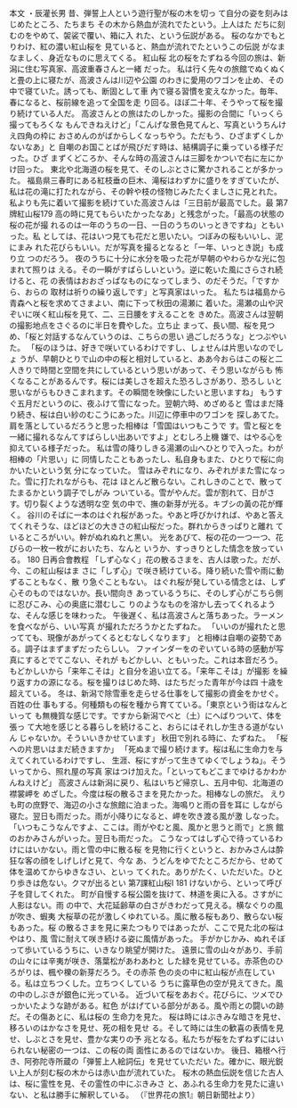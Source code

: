 
本文
・辰灌长男
昔、弾誓上人という遊行聖が桜の木を切っ て自分の姿を刻みはじめたところ、たちまち その木から熱血が流れでたという。上人はた だちに刻むのをやめて、袈裟で覆い、箱に入 れた、という伝説がある。
桜のなかでもとりわけ、紅の濃い紅山桜を 見ていると、熱血が流れでたというこの伝説 がなまなましく、身近なものに思えてくる。
紅山桜
北の桜をたずねる今回の旅は、新潟に住む写真家、高波重春さんと一緒 だった。
私は行く先々の旅館でぬくぬくと畳の上に寝たが、高波さんは川辺や公園 のわきに愛用のワゴンを止め、その中で寝ていた。誘っても、断固として車 內で寝る習慣を変えなかった。毎年、春になると、桜前線を追って全国を走 り回る。ほぼ二十年、そうやって桜を撮り続けている人だ。
高波さんとの旅はたのしかった。撮影の合間に「いっくら撮ってもろくな もんできねえけど」「こんげな景色見てんと、写真というちんけえ四角の枠に おさめんのがばからしくなっちやう。ただもう、ひざまずくしかないなあ」と 自嘲のお国ことばが飛びだす時は、結構調子に乗っている様子だった。ひざ まずくどころか、そんな時の高波さんは三脚をかついで右に左にかけ回った。
東北や北海道の桜を見て、そのしぶとさに驚かされることが多かった。
福島県三春町にある紅枝垂の巨木、滝桜はわずかに盛りをすぎていたが、 私は花の滝に打たれながら、その幹や枝の怪物じみたたくましさに見とれた。 私よりも先に着いて撮影を続けていた高波さんは「三日前が最高でした。最
第7牌紅山桜179
高の時に見てもらいたかったなあ」と残念がった。「最高の状態の桜の花が撮 れるのは一年のうちの一日、一日のうちのいっときですね」ともいった。私 としては、花はいつ見ても花だと思いたい。つぼみの桜もいいし、泥にまみ れた花びらもいい。だが写真を撮るとなると「一年、いっとき説」も成り立 つのだろう。
夜のうちに十分に水分を吸った花が早朝のやわらかな光に包まれて照りは える。その一瞬がすばらしいという。逆に乾いた風にさらされ続けると、花 の表情はおおざっぱなものになってしまう、のだそうだ。「ですから、おらの 取材は祈りの繰り返しです」と写真家はいった。
私たちは福島から青森へと桜を求めてさまよい、南に下って秋田の湯瀬に 着いた。湯瀬の山や沢ぞいに咲く紅山桜を見て、二、三日腰をすえることを きめた。高波さんは翌朝の撮影地点をさぐるのに半日を費やした。立ち止 まって、長い間、桜を見つめ、「桜と対話するなんていうのは、こちらの思い 過ごしだろうな」とつぶやいた。
「桜のほうは、好きで咲いているわけですし、しょせんは片思いなのでしょ うが、早朝ひとりで山の中の桜と相対していると、ああ今おらはこの桜と二 人きりで時間と空間を共にしているという思いがあって、そう思いながらも 怖くなることがあるんです。桜には美しさを超えた恐ろしさがあり、恐ろし いと思いながらもひきこまれます。その瞬間を映像にしたいと思いますね」
もうすぐ五月だというのに、夜ふけて雪になった。翌朝六時、めざめると 雪はまだ降り続き、桜は白い紗のむこうにあった。川辺に停車中のワゴンを 探しあてた。肩を落としているだろうと思った相棒は「雪国はいつもこうで す。雪と桜とを一緒に撮れるなんてすばらしい出あいですよ」とむしろ上機 嫌で、はやる心を抑えている様子だった。
私は雪の降りしきる湯瀬の山へひとりで入った。わが相棒の「片思い」に 同情したこともあったし、私自身もまた、ひとりで桜に向かいたいという気 分になっていた。
雪はみぞれになり、みぞれがまた雪になった。雪に打たれながらも、花は ほとんど散らない。これしきのことで、散ってたまるかという調子でしがみ ついている。雪がやんだ。雲が割れて、日がさす。切り裂くような透明な空 気の中で、撫の新芽が光る。キブシの黃の花が輝く。
谷川のそばに一本のはぐれ桜があった。やあと呼びかければ、やあと答え てくれそうな、ほどほどの大きさの紅山桜だった。群れからきっぱりと離れ ているところがいい。幹がぬれぬれと黒い。
光をあびて、桜の花の一つ一つ、花びらの一枚一枚がにおいたち、なんと いうか、すっきりとした情念を放っている。
180 日再合會教程
「しず心なく」花の散るさまを、古人は歌った。だが、今、この紅山桜はま さに「しず心」で咲き続けている。降り続いた雪や雨に動ずることもなく、散 り急ぐこともない。
はぐれ桜が発している情念とは、しず心そのものではないか。長い間向き あっているうちに、そのしず心がこちら側に忍びこみ、心の奥底に潜むしこ りのようなものを溶かし去ってくれるような、そんな感じを味わった。
午後遅く、私は高波さんと落ちあった。ラーメンを食べながら、いい写真 が撮れただろうかとたずねた。
「いいのが撮れたと思ってても、現像があがってくるとむなしくなります」 と相棒は自嘲の姿勢である。調子はまずまずだったらしい。
ファインダーをのぞいている時の感動が写真にするとでてこない、それが もどかしい、ともいった。これは本音だろう。
もどかしいから「来年こそは」と自分を追い立てる。「来年こそは」が撮影 を繰り返すカの源になる。桜を撮りはじめた時、はたちだった青年が今は四 十歳を超えている。
冬は、新潟で除雪車を走らせる仕事をして撮影の資金をかせぐ。百姓の仕 事もする。何種類もの桜を種から育てている。「東京という街はなんといって も無機質な感じです。ですから新潟でべと（土）にへばりついて、体を張っ て大地を感じとる暮らしを続けること、おらにはそれしか生きる道がないん じゃないか。そういいきかせています」
秋田で別れる時に、たずねた。
「桜への片思いはまだ続きますか」
「死ぬまで撮り続けます。桜は私に生命力を与えてくれているわけですし、 生涯、桜にすがって生きてゆくでしょうね」。そういってから、照れ屋の写真 家はつけ加えた。「といってもどこまでゆけるかわかんねえけど」
高波さんは新潟に戻り、私はいちど帰京し、五月中旬、北海道の襟裳岬を めざした。今度は桜の散るさまを見たかった。相棒なしの旅だ。
えりも町の庶野で、海辺の小さな旅館に泊まった。海鳴りと雨の音を耳に しながら寝た。翌日も雨だった。雨が小降りになると、岬を吹き渡る風が激 しなった。
「いつもこうなんですよ、ここは。雨がやむと風、風かと思うと雨で」と旅 館のおかみさんがいった。翌日も雨だった。
こうなってはしず心で待っているわけにはいかない。雨と雪の中に散る桜 を見物に行くというと、おかみさんは酔狂な客の顔をしげしげと見て、今な あ、うどんをゆでたところだから、せめて体を温めてからゆきなさい、といっ てくれた。ありがたく、いただいた。ひとり歩きは危ない。クマが出るとい
第7課紅山桜I 181
けないから、といって呼び子を貸してくれた。
町が自慢する桜公園を抜けて、林道を奥に入る。さすがに人影はない。雨 の中で、大花延齢草の白さがきわだって見える。横なぐりの風が吹き、蝦夷 大桜草の花が激しくゆれている。風に散る桜もあり、散らない桜もあった。桜 の散るさまを見に来たつもりではあったが、ここで見た北の桜はやはり、風 雪に耐えて咲き続ける姿に風情があった。
手がかじかみ、ぬれそぼって歩いているうちに、いきなり眺望が開けた。
遠景に雪の山々があり、手前の山々には辛夷が咲き、落葉松があわあわと した緑を見せている。赤茶色のひろがりは、楓や櫟の新芽だろう。その赤茶 色の炎の中に紅山桜が点在している。私は立ちつくした。立ちつくしている うちに露草色の空が見えてきた。風の中のしぶきが銀色に光っている。
近づいて桜をあおぐ。花びらに、ツメでひっかいたような跡がある。紅色 がはげている部分がある。風や雨との闘いの跡だ。その傷あとに、私は桜の 生命力を見た。
桜は時にはぶきみな暗さを見せ、移ろいのはかなさを見せ、死の相を見せ る。そして時には生の歓喜の表情を見せ、しぶとさを見せ、豊かな実りの予 兆となる。私たちが桜をたずねずにはいられない秘密の一つは、この桜の両 面性にあるのではないか。
後日、箱根へ行き、阿弥陀寺所蔵の「弾誓上人絵詞伝」を見せていただい た。確かに、眼光鋭い上人が刻む桜の木からは赤い血が流れていた。
桜木の熱血伝説を信じた古人は、桜に霊性を見、その霊性の中にぶきみさ と、あふれる生命力を見たに違いない、と私は勝手に解釈している。
（『世界花の旅1』朝日新聞社より）